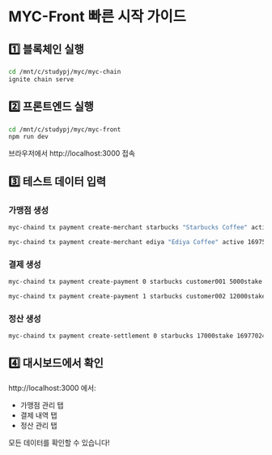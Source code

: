 # MYC-Front 빠른 시작 가이드

## 1️⃣ 블록체인 실행

```bash
cd /mnt/c/studypj/myc/myc-chain
ignite chain serve
```

## 2️⃣ 프론트엔드 실행

```bash
cd /mnt/c/studypj/myc/myc-front
npm run dev
```

브라우저에서 http://localhost:3000 접속

## 3️⃣ 테스트 데이터 입력

### 가맹점 생성
```bash
myc-chaind tx payment create-merchant starbucks "Starbucks Coffee" active 1697500000 --from alice --chain-id mycchain --node http://localhost:26657 -y

myc-chaind tx payment create-merchant ediya "Ediya Coffee" active 1697500100 --from alice --chain-id mycchain --node http://localhost:26657 -y
```

### 결제 생성  
```bash
myc-chaind tx payment create-payment 0 starbucks customer001 5000stake completed 1697600000 --from alice --chain-id mycchain --node http://localhost:26657 -y

myc-chaind tx payment create-payment 1 starbucks customer002 12000stake completed 1697600100 --from alice --chain-id mycchain --node http://localhost:26657 -y
```

### 정산 생성
```bash
myc-chaind tx payment create-settlement 0 starbucks 17000stake 1697702400 completed --from alice --chain-id mycchain --node http://localhost:26657 -y
```

## 4️⃣ 대시보드에서 확인

http://localhost:3000 에서:
- 가맹점 관리 탭
- 결제 내역 탭  
- 정산 관리 탭

모든 데이터를 확인할 수 있습니다!
